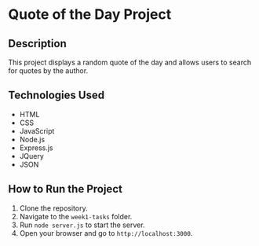 # Quote of the Day Project

## Description
This project displays a random quote of the day and allows users to search for quotes by the author.

## Technologies Used
- HTML
- CSS
- JavaScript
- Node.js
- Express.js
- JQuery
- JSON

## How to Run the Project
1. Clone the repository.
2. Navigate to the `week1-tasks` folder.
3. Run `node server.js` to start the server.
4. Open your browser and go to `http://localhost:3000`.
